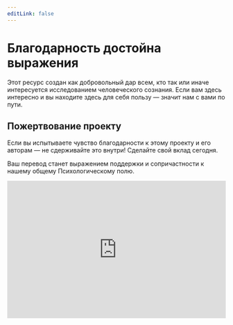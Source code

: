 ```yaml
---
editLink: false
---
```


# Благодарность достойна выражения

Этот ресурс создан как добровольный дар всем, кто так или иначе интересуется исследованием человеческого сознания. Если вам здесь интересно и вы находите здесь для себя пользу — значит нам с вами по пути.

## Пожертвование проекту

Если вы испытываете чувство благодарности к этому проекту и его авторам — не сдерживайте это внутри! Сделайте свой вклад сегодня.

Ваш перевод станет выражением поддержки и сопричастности к нашему общему Психологическому полю.

<iframe src="https://yoomoney.ru/quickpay/shop-widget?writer=seller&targets=%D0%9F%D0%BE%D0%B4%D0%B4%D0%B5%D1%80%D0%B6%D0%BA%D0%B0%20%D0%9F%D1%81%D0%B8%D1%85%D0%BE%D0%BB%D0%BE%D0%B3%D0%B8%D1%87%D0%B5%D1%81%D0%BA%D0%BE%D0%B3%D0%BE%20%D0%BF%D0%BE%D0%BB%D1%8F&targets-hint=%D0%92%D0%B0%D1%88%D0%B5%20%D0%BF%D0%BE%D1%81%D0%BB%D0%B0%D0%BD%D0%B8%D0%B5%20%D0%B0%D0%B2%D1%82%D0%BE%D1%80%D0%B0%D0%BC&default-sum=400&button-text=14&payment-type-choice=on&comment=on&hint=%D0%A1%D0%BB%D0%BE%D0%B2%D0%B0%20%D0%B1%D0%BB%D0%B0%D0%B3%D0%BE%D0%B4%D0%B0%D1%80%D0%BD%D0%BE%D1%81%D1%82%D0%B8%20%D0%B8%20%D0%BB%D1%8E%D0%B1%D0%BE%D0%B9%20%D0%BA%D0%BE%D0%BD%D1%82%D0%B0%D0%BA%D1%82%20%D0%B4%D0%BB%D1%8F%20%D1%81%D0%B2%D1%8F%D0%B7%D0%B8&successURL=https%3A%2F%2Fpsyfield.ru%2Fsupport&quickpay=shop&account=410012521440954" width="100%" height="316" frameborder="0" allowtransparency="true" scrolling="no"></iframe>